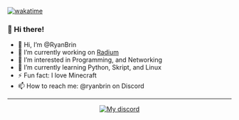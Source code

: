 [![wakatime](https://wakatime.com/badge/github/RyanBrin/RyanBrin.svg)](https://wakatime.com/badge/github/RyanBrin/RyanBrin)

### 👋 Hi there!

- 👋 Hi, I’m @RyanBrin
- 🔭 I’m currently working on [Radium]()
- 👀 I’m interested in Programming, and Networking
- 🌱 I’m currently learning Python, Skript, and Linux
- ⚡ Fun fact: I love Minecraft
- 📫 How to reach me: @ryanbrin on Discord

---


<!--START_SECTION:waka-->
<!--END_SECTION:waka-->



<p align="center">
    <a href="https://discord.com/users/852979622709690438"">
        <img alt="My discord" src="https://lanyard.cnrad.dev/api/852979622709690438?hideBadges=false&hideStatus=false">
    </a>
</p>

<div align="center">
